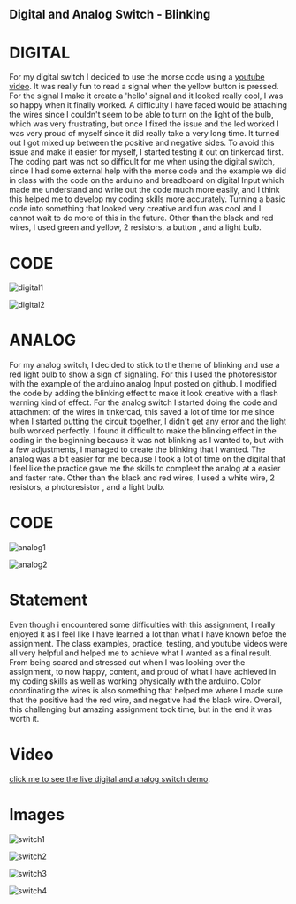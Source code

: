 ## Digital and Analog Switch - Blinking

# DIGITAL 

For my digital switch I decided to use the morse code using a [ youtube video](https://www.youtube.com/watch?v=6mLytyKEU5Q). It was really fun to read a signal when the yellow button is pressed. For the signal I make it create a 'hello' signal and it looked really cool, I was so happy when it finally worked. A difficulty I have faced would be attaching the wires since I couldn't seem to be able to turn on the light of the bulb, which was very frustrating, but once I fixed the issue and the led worked I was very proud of myself since it did really take a very long time. It turned out I got mixed up between the positive and negative sides. To avoid this issue and make it easier for myself, I started testing it out on tinkercad first. The coding part was not so difficult for me when using the digital switch, since I had some external help with the morse code and the example we did in class with the code on the arduino and breadboard on digital Input which made me understand and write out the code much more easily, and I think this helped me to develop my coding skills more accurately. Turning a basic code into something that looked very creative and fun was cool and I cannot wait to do more of this in the future. Other than the black and red wires, I used green and yellow, 2 resistors, a button , and a light bulb.

# CODE

![digital1](https://github.com/shamsasaeed/ssa8778/blob/main/digital%201.png)

![digital2](https://github.com/shamsasaeed/ssa8778/blob/main/digital%202.png)

# ANALOG

For my analog switch, I decided to stick to the theme of blinking and use a red light bulb to show a sign of signaling. For this I used the photoresistor with the example of the arduino analog Input posted on github. I modified the code by adding the blinking effect to make it look creative with a flash warning kind of effect. For the analog switch I started doing the code and attachment of the wires in tinkercad, this saved a lot of time for me since when I started putting the circuit together, I didn't get any error and the light bulb worked perfectly. I found it difficult to make the blinking effect in the coding in the beginning because it was not blinking as I wanted to, but with a few adjustments, I managed to create the blinking that I wanted. The analog was a bit easier for me because I took a lot of time on the digital that I feel like the practice gave me the skills to compleet the analog at a easier and faster rate. Other than the black and red wires, I used a white wire, 2 resistors, a photoresistor , and a light bulb. 

# CODE

![analog1](https://github.com/shamsasaeed/ssa8778/blob/main/analog%201.png)

![analog2](https://github.com/shamsasaeed/ssa8778/blob/main/analog%202.png)


# Statement

Even though i encountered some difficulties with this assignment, I really enjoyed it as I feel like I have learned a lot than what I have known befoe the assignment. The class examples, practice, testing, and youtube videos were all very helpful and helped me to achieve what I wanted as a final result. From being scared and stressed out when I was looking over the assignment, to now happy, content, and proud of what I have achieved in my coding skills as well as working physically with the arduino. Color coordinating the wires is also something that helped me where I made sure that the positive had the red wire, and negative had the black wire. Overall, this challenging but amazing assignment took time, but in the end it was worth it.

# Video 

[click me to see the live digital and analog switch demo](https://youtu.be/bGnY_ugI6aQ).

# Images

![switch1](https://github.com/shamsasaeed/ssa8778/blob/main/switch1-min.png)

![switch2](https://github.com/shamsasaeed/ssa8778/blob/main/switch2-min.png)

![switch3](https://github.com/shamsasaeed/ssa8778/blob/main/switch3-min.png)

![switch4](https://github.com/shamsasaeed/ssa8778/blob/main/switch4-min.png)
